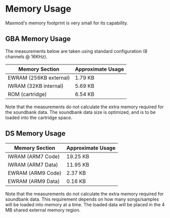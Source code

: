 # Memory Usage

Maxmod's memory footprint is very small for its capability.

## GBA Memory Usage

The measurements below are taken using standard configuration (8 channels @
16KHz).

Memory Section         | Approximate Usage
-----------------------|------------------
EWRAM (256KB external) | 1.79 KB
IWRAM (32KB internal)  | 5.69 KB
ROM (cartridge)        | 6.54 KB

Note that the measurements do not calculate the extra memory required for the
soundbank data. The soundbank data size is optimized, and is to be loaded into
the cartridge space.

## DS Memory Usage

Memory Section    | Approximate Usage
------------------|------------------
IWRAM (ARM7 Code) | 19.25 KB
IWRAM (ARM7 Data) | 11.95 KB
EWRAM (ARM9 Code) | 2.37 KB
EWRAM (ARM9 Data) | 0.16 KB

Note that the measurements do not calculate the extra memory required for
soundbank data. This requirement depends on how many songs/samples will be
loaded into memory at a time. The loaded data will be placed in the 4 MB shared
external memory region.

